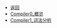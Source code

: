 * [返回](/README)
* [Compiler0_概览](/post/语言/Compiler0_概览.md)
* [Compiler1_词法分析](/post/语言/Compiler1_词法分析.md)

